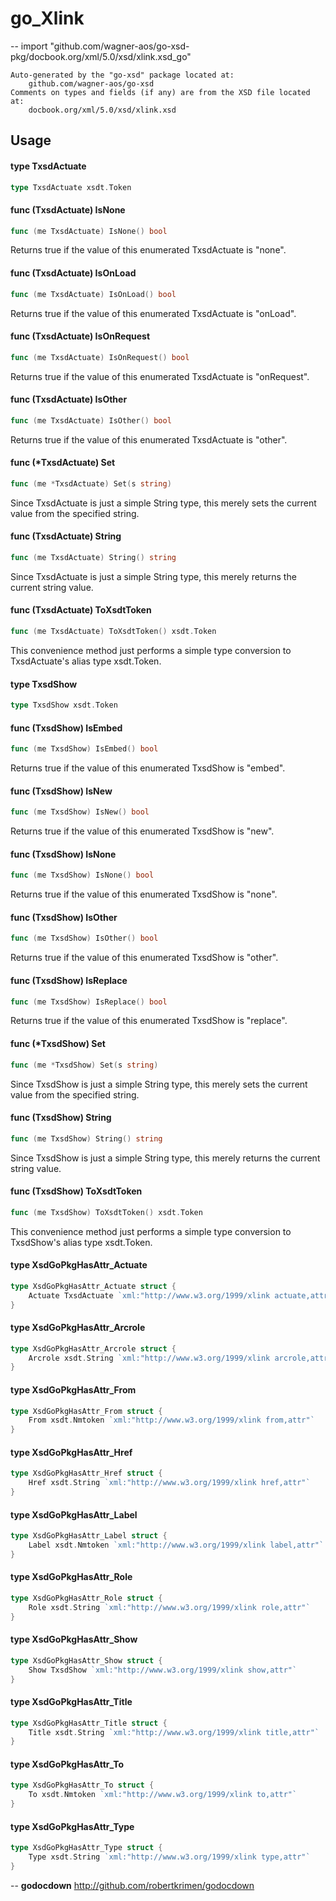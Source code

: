 # go_Xlink
--
    import "github.com/wagner-aos/go-xsd-pkg/docbook.org/xml/5.0/xsd/xlink.xsd_go"

	Auto-generated by the "go-xsd" package located at:
		github.com/wagner-aos/go-xsd
	Comments on types and fields (if any) are from the XSD file located at:
		docbook.org/xml/5.0/xsd/xlink.xsd

## Usage

#### type TxsdActuate

```go
type TxsdActuate xsdt.Token
```


#### func (TxsdActuate) IsNone

```go
func (me TxsdActuate) IsNone() bool
```
Returns true if the value of this enumerated TxsdActuate is "none".

#### func (TxsdActuate) IsOnLoad

```go
func (me TxsdActuate) IsOnLoad() bool
```
Returns true if the value of this enumerated TxsdActuate is "onLoad".

#### func (TxsdActuate) IsOnRequest

```go
func (me TxsdActuate) IsOnRequest() bool
```
Returns true if the value of this enumerated TxsdActuate is "onRequest".

#### func (TxsdActuate) IsOther

```go
func (me TxsdActuate) IsOther() bool
```
Returns true if the value of this enumerated TxsdActuate is "other".

#### func (*TxsdActuate) Set

```go
func (me *TxsdActuate) Set(s string)
```
Since TxsdActuate is just a simple String type, this merely sets the current
value from the specified string.

#### func (TxsdActuate) String

```go
func (me TxsdActuate) String() string
```
Since TxsdActuate is just a simple String type, this merely returns the current
string value.

#### func (TxsdActuate) ToXsdtToken

```go
func (me TxsdActuate) ToXsdtToken() xsdt.Token
```
This convenience method just performs a simple type conversion to TxsdActuate's
alias type xsdt.Token.

#### type TxsdShow

```go
type TxsdShow xsdt.Token
```


#### func (TxsdShow) IsEmbed

```go
func (me TxsdShow) IsEmbed() bool
```
Returns true if the value of this enumerated TxsdShow is "embed".

#### func (TxsdShow) IsNew

```go
func (me TxsdShow) IsNew() bool
```
Returns true if the value of this enumerated TxsdShow is "new".

#### func (TxsdShow) IsNone

```go
func (me TxsdShow) IsNone() bool
```
Returns true if the value of this enumerated TxsdShow is "none".

#### func (TxsdShow) IsOther

```go
func (me TxsdShow) IsOther() bool
```
Returns true if the value of this enumerated TxsdShow is "other".

#### func (TxsdShow) IsReplace

```go
func (me TxsdShow) IsReplace() bool
```
Returns true if the value of this enumerated TxsdShow is "replace".

#### func (*TxsdShow) Set

```go
func (me *TxsdShow) Set(s string)
```
Since TxsdShow is just a simple String type, this merely sets the current value
from the specified string.

#### func (TxsdShow) String

```go
func (me TxsdShow) String() string
```
Since TxsdShow is just a simple String type, this merely returns the current
string value.

#### func (TxsdShow) ToXsdtToken

```go
func (me TxsdShow) ToXsdtToken() xsdt.Token
```
This convenience method just performs a simple type conversion to TxsdShow's
alias type xsdt.Token.

#### type XsdGoPkgHasAttr_Actuate

```go
type XsdGoPkgHasAttr_Actuate struct {
	Actuate TxsdActuate `xml:"http://www.w3.org/1999/xlink actuate,attr"`
}
```


#### type XsdGoPkgHasAttr_Arcrole

```go
type XsdGoPkgHasAttr_Arcrole struct {
	Arcrole xsdt.String `xml:"http://www.w3.org/1999/xlink arcrole,attr"`
}
```


#### type XsdGoPkgHasAttr_From

```go
type XsdGoPkgHasAttr_From struct {
	From xsdt.Nmtoken `xml:"http://www.w3.org/1999/xlink from,attr"`
}
```


#### type XsdGoPkgHasAttr_Href

```go
type XsdGoPkgHasAttr_Href struct {
	Href xsdt.String `xml:"http://www.w3.org/1999/xlink href,attr"`
}
```


#### type XsdGoPkgHasAttr_Label

```go
type XsdGoPkgHasAttr_Label struct {
	Label xsdt.Nmtoken `xml:"http://www.w3.org/1999/xlink label,attr"`
}
```


#### type XsdGoPkgHasAttr_Role

```go
type XsdGoPkgHasAttr_Role struct {
	Role xsdt.String `xml:"http://www.w3.org/1999/xlink role,attr"`
}
```


#### type XsdGoPkgHasAttr_Show

```go
type XsdGoPkgHasAttr_Show struct {
	Show TxsdShow `xml:"http://www.w3.org/1999/xlink show,attr"`
}
```


#### type XsdGoPkgHasAttr_Title

```go
type XsdGoPkgHasAttr_Title struct {
	Title xsdt.String `xml:"http://www.w3.org/1999/xlink title,attr"`
}
```


#### type XsdGoPkgHasAttr_To

```go
type XsdGoPkgHasAttr_To struct {
	To xsdt.Nmtoken `xml:"http://www.w3.org/1999/xlink to,attr"`
}
```


#### type XsdGoPkgHasAttr_Type

```go
type XsdGoPkgHasAttr_Type struct {
	Type xsdt.String `xml:"http://www.w3.org/1999/xlink type,attr"`
}
```

--
**godocdown** http://github.com/robertkrimen/godocdown